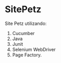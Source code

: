 # SitePetz

Site Petz utilizando:

1) Cucumber
2) Java
3) Junit
4) Selenium WebDriver
5) Page Factory.
